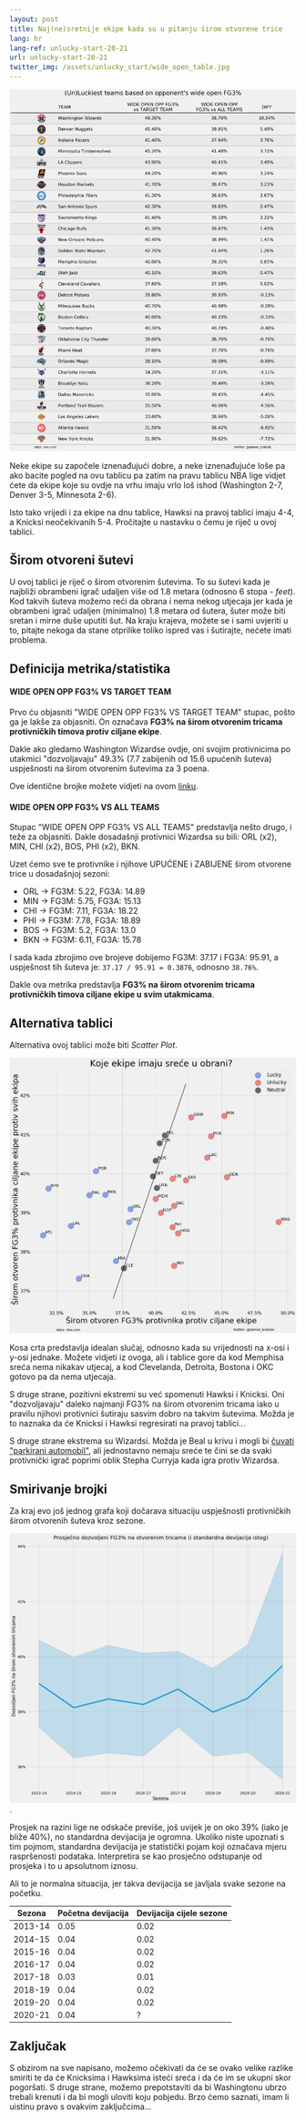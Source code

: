 ```yaml
---
layout: post
title: Naj(ne)sretnije ekipe kada su u pitanju širom otvorene trice
lang: hr
lang-ref: unlucky-start-20-21
url: unlucky-start-20-21
twitter_img: /assets/unlucky_start/wide_open_table.jpg
---
```


![](/assets/unlucky_start/wide_open_table.png)

Neke ekipe su započele iznenađujući dobre, a neke iznenađujuće loše pa ako bacite pogled na ovu tablicu pa zatim na pravu tablicu NBA lige vidjet ćete da ekipe koje su ovdje na vrhu imaju vrlo loš ishod (Washington 2-7, Denver 3-5, Minnesota 2-6).

Isto tako vrijedi i za ekipe na dnu tablice, Hawksi na pravoj tablici imaju 4-4, a Knicksi neočekivanih 5-4. Pročitajte u nastavku o čemu je riječ u ovoj tablici.

<!--more-->


## Širom otvoreni šutevi

U ovoj tablici je riječ o širom otvorenim šutevima. To su šutevi kada je najbliži obrambeni igrač udaljen više od 1.8 metara (odnosno 6 stopa - *feet*). Kod takvih šuteva možemo reći da obrana i nema nekog utjecaja jer kada je obrambeni igrač udaljen (minimalno) 1.8 metara od šutera, šuter može biti sretan i mirne duše uputiti šut. Na kraju krajeva, možete se i sami uvjeriti u to, pitajte nekoga da stane otprilike toliko ispred vas i šutirajte, nećete imati problema.

## Definicija metrika/statistika


#### WIDE OPEN OPP FG3% VS TARGET TEAM

Prvo ću objasniti "WIDE OPEN OPP FG3% VS TARGET TEAM" stupac, pošto ga je lakše za objasniti. On označava **FG3% na širom otvorenim tricama protivničkih timova protiv ciljane ekipe**.

Dakle ako gledamo Washington Wizardse ovdje, oni svojim protivnicima po utakmici "dozvoljavaju" 49.3% (7.7 zabijenih od 15.6 upućenih šuteva) uspješnosti na širom otvorenim šutevima za 3 poena.

Ove identične brojke možete vidjeti na ovom [linku](https://www.nba.com/stats/teams/opponent-shots-closest-defender/?Season=2020-21&SeasonType=Regular%20Season&CloseDefDistRange=6%2B%20Feet%20-%20Wide%20Open).

#### WIDE OPEN OPP FG3% VS ALL TEAMS

Stupac "WIDE OPEN OPP FG3% VS ALL TEAMS" predstavlja nešto drugo, i teže za objasniti. Dakle dosadašnji protivnici Wizardsa su bili: ORL (x2), MIN, CHI (x2), BOS, PHI (x2), BKN.

Uzet ćemo sve te protivnike i njihove UPUĆENE i ZABIJENE širom otvorene trice u dosadašnjoj sezoni:


* ORL -> FG3M: 5.22, FG3A: 14.89
* MIN -> FG3M: 5.75, FG3A: 15.13
* CHI -> FG3M: 7.11, FG3A: 18.22
* PHI -> FG3M: 7.78, FG3A: 18.89
* BOS -> FG3M: 5.2, FG3A: 13.0
* BKN -> FG3M: 6.11, FG3A: 15.78


I sada kada zbrojimo ove brojeve dobijemo FG3M: 37.17 i FG3A: 95.91, a uspješnost tih šuteva je: `37.17 / 95.91 = 0.3876`, odnosno `38.76%`.

Dakle ova metrika predstavlja **FG3% na širom otvorenim tricama protivničkih timova ciljane ekipe u svim utakmicama**.

## Alternativa tablici

Alternativa ovoj tablici može biti *Scatter Plot*.

![](/assets/unlucky_start/wide_open_3pt_luck_hr.png)

Kosa crta predstavlja idealan slučaj, odnosno kada su vrijednosti na x-osi i y-osi jednake. Možete vidjeti iz ovoga, ali i tablice gore da kod Memphisa sreća nema nikakav utjecaj, a kod Clevelanda, Detroita, Bostona i OKC gotovo pa da nema utjecaja.

S druge strane, pozitivni ekstremi su već spomenuti Hawksi i Knicksi. Oni "dozvoljavaju" daleko najmanji FG3% na širom otvorenim tricama iako u pravilu njihovi protivnici šutiraju sasvim dobro na takvim šutevima. Možda je to naznaka da će Knicksi i Hawksi regresirati na pravoj tablici...

S druge strane ekstrema su Wizardsi. Možda je Beal u krivu i mogli bi [čuvati "parkirani automobil"](https://bleacherreport.com/articles/2926076-bradley-beal-says-wizards-cant-guard-a-parked-car-after-loss-to-celtics), ali jednostavno nemaju sreće te čini se da svaki protivnički igrač poprimi oblik Stepha Curryja kada igra protiv Wizardsa.  

## Smirivanje brojki

Za kraj evo još jednog grafa koji dočarava situaciju uspješnosti protivničkih širom otvorenih šuteva kroz sezone.

![](/assets/unlucky_start/mean_stddev_through_years_hr.png).

Prosjek na razini lige ne odskače previše, još uvijek je on oko 39% (iako je bliže 40%), no standardna devijacija je ogromna. Ukoliko niste upoznati s tim pojmom, standardna devijacija je statistički pojam koji označava mjeru raspršenosti podataka. Interpretira se kao prosječno odstupanje od prosjeka i to u apsolutnom iznosu.

Ali to je normalna situacija, jer takva devijacija se javljala svake sezone na početku.

| Sezona | Početna devijacija | Devijacija cijele sezone |
| ------ | ------------------ | ------------------------ |
| 2013-14 | 0.05 | 0.02 |
| 2014-15 | 0.04 | 0.02 |
| 2015-16 | 0.04 | 0.02 |
| 2016-17 | 0.04 | 0.02 |
| 2017-18 | 0.03 | 0.01 |
| 2018-19 | 0.04 | 0.02 |
| 2019-20 | 0.04 | 0.02 |
| 2020-21 | 0.04 | ? |

## Zaključak

S obzirom na sve napisano, možemo očekivati da će se ovako velike razlike smiriti te da će Knicksima i Hawksima isteći sreća i da će im se ukupni skor pogoršati. S druge strane, možemo prepotstaviti da bi Washingtonu ubrzo trebali krenuti i da bi mogli uloviti koju pobjedu. Brzo ćemo saznati, imam li uistinu pravo s ovakvim zaključcima...
